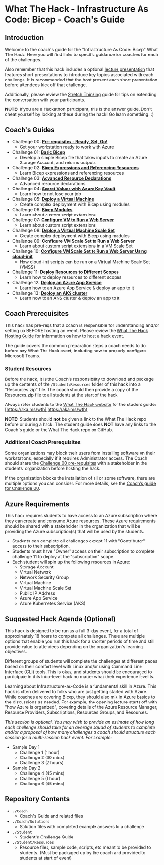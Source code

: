 # What The Hack - Infrastructure As Code: Bicep - Coach's Guide

## Introduction
Welcome to the coach's guide for the "Infrastructure As Code: Bicep" What The Hack. Here you will find links to specific guidance for coaches for each of the challenges.

Also remember that this hack includes a optional [lecture presentation](WTH-IaC-Bicep-Lectures.pptx) that features short presentations to introduce key topics associated with each challenge. It is recommended that the host present each short presentation before attendees kick off that challenge.

Additionally, please review the [Stretch Thinking](Solution-Stretch-Thinking.md) guide for tips on extending the conversation with your participants.

**NOTE:** If you are a Hackathon participant, this is the answer guide.  Don't cheat yourself by looking at these during the hack!  Go learn something. :)

## Coach's Guides
- Challenge 00: **[Pre-requisites - Ready, Set, Go!](Solution-00.md)**
   - Get your workstation ready to work with Azure
- Challenge 01: **[Basic Bicep](Solution-01.md)**
   - Develop a simple Bicep file that takes inputs to create an Azure Storage Account, and returns outputs
- Challenge 02: **[Bicep Expressions and Referencing Resources](Solution-02.md)**
   - Learn Bicep expressions and referencing resources
- Challenge 03: **[Advanced Resource Declarations](Solution-03.md)**
   - Advanced resource declarations
- Challenge 04: **[Secret Values with Azure Key Vault](Solution-04.md)**
   - Learn how to not lose your job
- Challenge 05: **[Deploy a Virtual Machine](Solution-05.md)**
   - Create complex deployment with Bicep using modules
- Challenge 06: **[Bicep Modules](Solution-06.md)**
   - Learn about custom script extensions
- Challenge 07: **[Configure VM to Run a Web Server](Solution-07.md)** 
   - Learn about custom script extensions
- Challenge 08: **[Deploy a Virtual Machine Scale Set](Solution-08.md)**
   - Create complex deployment with Bicep using modules
- Challenge 09: **[Configure VM Scale Set to Run a Web Server](Solution-09.md)**
   - Learn about custom script extensions in a VM Scale Set
- Challenge 10: **[Configure VM Scale Set to Run a Web Server Using cloud-init](Solution-10.md)**
   - How cloud-init scripts can be run on a Virtual Machine Scale Set (VMSS)
- Challenge 11: **[Deploy Resources to Different Scopes](Solution-11.md)**
   - Learn how to deploy resources to different scopes
- Challenge 12: **[Deploy an Azure App Service](Solution-12.md)**
   - Learn how to an Azure App Service & deploy an app to it   
- Challenge 13: **[Deploy an AKS cluster](Solution-13.md)**
   - Learn how to an AKS cluster & deploy an app to it 

## Coach Prerequisites

This hack has pre-reqs that a coach is responsible for understanding and/or setting up BEFORE hosting an event. Please review the [What The Hack Hosting Guide](https://aka.ms/wthhost) for information on how to host a hack event.

The guide covers the common preparation steps a coach needs to do before any What The Hack event, including how to properly configure Microsoft Teams.

### Student Resources

Before the hack, it is the Coach's responsibility to download and package up the contents of the `/Student/Resources` folder of this hack into a "Resources.zip" file. The coach should then provide a copy of the Resources.zip file to all students at the start of the hack.

Always refer students to the [What The Hack website](https://aka.ms/wth) for the student guide: [https://aka.ms/wth](https://aka.ms/wth)

**NOTE:** Students should **not** be given a link to the What The Hack repo before or during a hack. The student guide does **NOT** have any links to the Coach's guide or the What The Hack repo on GitHub.

### Additional Coach Prerequisites

Some organizations may block their users from installing software on their workstations, especially if it requires Administrator access. The Coach should share the [Challenge 00 pre-requisites](../Student/Challenge-00.md) with a stakeholder in the students' organization before hosting the hack. 

If the organization blocks the installation of all or some software, there are multiple options you can consider. For more details, see the [Coach's guide for Challenge 00](Solution-00.md).

## Azure Requirements

This hack requires students to have access to an Azure subscription where they can create and consume Azure resources. These Azure requirements should be shared with a stakeholder in the organization that will be providing the Azure subscription(s) that will be used by the students.

- Students can complete all challenges except 11 with "Contributor" access to their subscription.
- Students must have "Owner" access on their subscription to complete challenge 11 to deploy at the "subscription" scope.
- Each student will spin up the following resources in Azure:
   - Storage Account
   - Virtual Network
   - Network Security Group
   - Virtual Machine
   - Virtual Machine Scale Set
   - Public IP Address
   - Azure App Service
   - Azure Kubernetes Service (AKS)

## Suggested Hack Agenda (Optional)

This hack is designed to be run as a full 3-day event, for a total of approximately 18 hours to complete all challenges. There are multiple options that enable you run this hack for a shorter periods of time and still provide value to attendees depending on the organization's learning objectives. 

Different groups of students will complete the challenges at different paces based on their comfort level with Linux and/or using Command Line Interface (CLI) tools. This is okay, and students should be encouraged to participate in this intro-level hack no matter what their experience level is.

Learning about Infrastructure-as-Code is a fundamental skill in Azure. This hack is often delivered to folks who are just getting started with Azure. While coaches are covering Bicep, they should also mix in Azure basics to the discussions as needed.  For example, the opening lecture starts off with "how Azure is organized", covering details of the Azure Resource Manager, Resource Providers, Subscriptions, Resources Groups, and Resources.



_This section is optional. You may wish to provide an estimate of how long each challenge should take for an average squad of students to complete and/or a proposal of how many challenges a coach should structure each session for a multi-session hack event. For example:_

- Sample Day 1
  - Challenge 1 (1 hour)
  - Challenge 2 (30 mins)
  - Challenge 3 (2 hours)
- Sample Day 2
  - Challenge 4 (45 mins)
  - Challenge 5 (1 hour)
  - Challenge 6 (45 mins)

## Repository Contents

- `./Coach`
  - Coach's Guide and related files
- `./Coach/Solutions`
  - Solution files with completed example answers to a challenge
- `./Student`
  - Student's Challenge Guide
- `./Student/Resources`
  - Resource files, sample code, scripts, etc meant to be provided to students. (Must be packaged up by the coach and provided to students at start of event)
